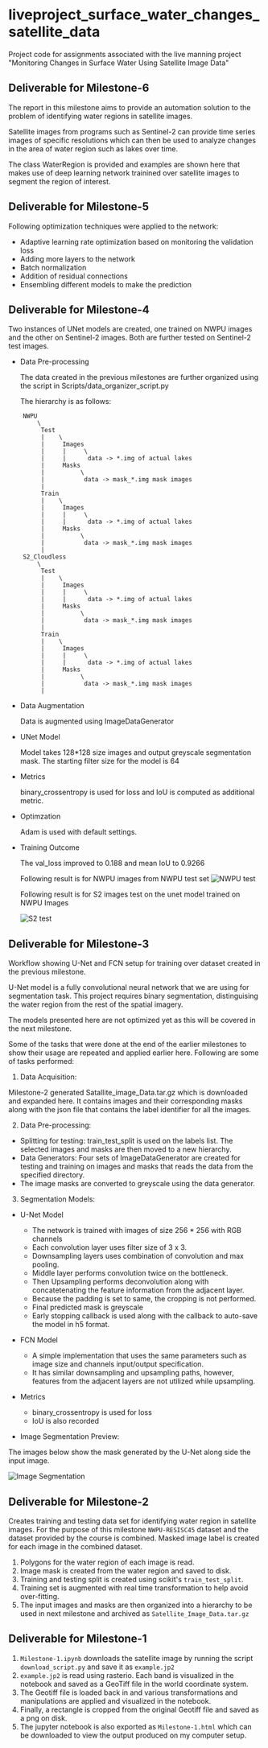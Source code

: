 # liveproject_surface_water_changes_satellite_data
Project code for assignments associated with the live manning project "Monitoring Changes in Surface Water Using Satellite Image Data"

## Deliverable for Milestone-6

The report in this milestone aims to provide an automation solution to the problem of identifying water regions in satellite images.

Satellite images from programs such as Sentinel-2 can provide time series images of specific resolutions which can then be used to analyze changes in the area of water region such as lakes over time.

The class WaterRegion is provided and examples are shown here that makes use of deep learning network trainined over satellite images to segment the region of interest.

## Deliverable for Milestone-5

Following optimization techniques were applied to the network:

  * Adaptive learning rate optimization based on monitoring the validation loss
  * Adding more layers to the network
  * Batch normalization
  * Addition of residual connections
  * Ensembling different models to make the prediction

## Deliverable for Milestone-4

Two instances of UNet models are created, one trained on NWPU images and the other on Sentinel-2 images. Both are further tested on Sentinel-2 test images.

* Data Pre-processing

  The data created in the previous milestones are further organized using the script in Scripts/data_organizer_script.py

  The hierarchy is as follows:

```
    NWPU
        \
         Test
         |    \
         |     Images
         |     |     \
         |     |      data -> *.img of actual lakes
         |     Masks
         |          \
         |           data -> mask_*.img mask images
         |
         Train
         |    \
         |     Images
         |     |     \
         |     |      data -> *.img of actual lakes
         |     Masks
         |          \
         |           data -> mask_*.img mask images
         |
    S2_Cloudless
        \
         Test
         |    \
         |     Images
         |     |     \
         |     |      data -> *.img of actual lakes
         |     Masks
         |          \
         |           data -> mask_*.img mask images
         |
         Train
         |    \
         |     Images
         |     |     \
         |     |      data -> *.img of actual lakes
         |     Masks
         |          \
         |           data -> mask_*.img mask images
         |

```

* Data Augmentation

  Data is augmented using ImageDataGenerator

* UNet Model

  Model takes 128*128 size images and output greyscale segmentation mask. The starting filter size for the model is 64

* Metrics

  binary_crossentropy is used for loss and IoU is computed as additional metric.

* Optimzation

  Adam is used with default settings.

* Training Outcome

  The val_loss improved to 0.188 and mean IoU to 0.9266

  Following result is for NWPU images from NWPU test set
![NWPU test](https://github.com/ambreen2006/liveproject_surface_water_changes_satellite_data/blob/master/Resources/nwpu_test.png)

  Following result is for S2 images test on the unet model trained on NWPU Images

  ![S2 test](https://github.com/ambreen2006/liveproject_surface_water_changes_satellite_data/blob/master/Resources/s2_test_on_nwpu_trained.png)


## Deliverable for Milestone-3

Workflow showing U-Net and FCN setup for training over dataset created in the previous milestone.

U-Net model is a fully convolutional neural network that we are using for segmentation task. This project requires binary segmentation, distinguising the water region from the rest of the spatial imagery.

The models presented here are not optimized yet as this will be covered in the next milestone.

Some of the tasks that were done at the end of the earlier milestones to show their usage are repeated and applied earlier here. Following are some of tasks performed:

1. Data Acquisition:

  Milestone-2 generated Satallite_image_Data.tar.gz which is downloaded and expanded here. It contains images and their corresponding masks along with the json file that contains the label identifier for all the images.

2. Data Pre-processing:

  * Splitting for testing: train_test_split is used on the labels list. The selected images and masks are then moved to a new hierarchy.
  * Data Generators: Four sets of ImageDataGenerator are created for testing and training on images and masks that reads the data from the specified directory.
  * The image masks are converted to greyscale using the data generator.


3. Segmentation Models:

* U-Net Model

  * The network is trained with images of size 256 * 256 with RGB channels
  * Each convolution layer uses filter size of 3 x 3.
  * Downsampling layers uses combination of convolution and max pooling.
  * Middle layer performs convolution twice on the bottleneck.
  * Then Upsampling performs deconvolution along with  concatetenating the feature information from the adjacent layer.
  * Because the padding is set to same, the cropping is not   performed.
  * Final predicted mask is greyscale
  * Early stopping callback is used along with the callback to auto-save the model in h5 format.


* FCN Model

  * A simple implementation that uses the same parameters such as image size and channels input/output specification.
  * It has similar downsampling and upsampling paths, however, features from the adjacent layers are not utilized while upsampling.


* Metrics

  * binary_crossentropy is used for loss
  * IoU is also recorded

* Image Segmentation Preview:

The images below show the mask generated by the U-Net along side the input image.

![Image Segmentation](https://github.com/ambreen2006/liveproject_surface_water_changes_satellite_data/blob/master/Milestone-3/Resources/test_segmentation.png)


## Deliverable for Milestone-2

Creates training and testing data set for identifying water region in satellite images. For the purpose of this milestone `NWPU-RESISC45` dataset and the dataset provided by the course is combined. Masked image label is created for each image in the combined dataset.

1. Polygons for the water region of each image is read.
2. Image mask is created from the water region and saved to disk.
3. Training and testing split is created using scikit's `train_test_split`.
4. Training set is augmented with real time transformation to help avoid over-fitting.
5. The input images and masks are then organized into a hierarchy to be used in next milestone and archived as `Satellite_Image_Data.tar.gz`

## Deliverable for Milestone-1

1. `Milestone-1.ipynb` downloads the satellite image by running the script `download_script.py` and save it as `example.jp2`
2. `example.jp2` is read using rasterio. Each band is visualized in the notebook and saved as a GeoTiff file in the world coordinate system.
3. The Geotiff file is loaded back in and various transformations and manipulations are applied and visualized in the notebook.
4. Finally, a rectangle is cropped from the original Geotiff file and saved as a png on disk.
5. The jupyter notebook is also exported as `Milestone-1.html` which can be downloaded to view the output produced on my computer setup.
